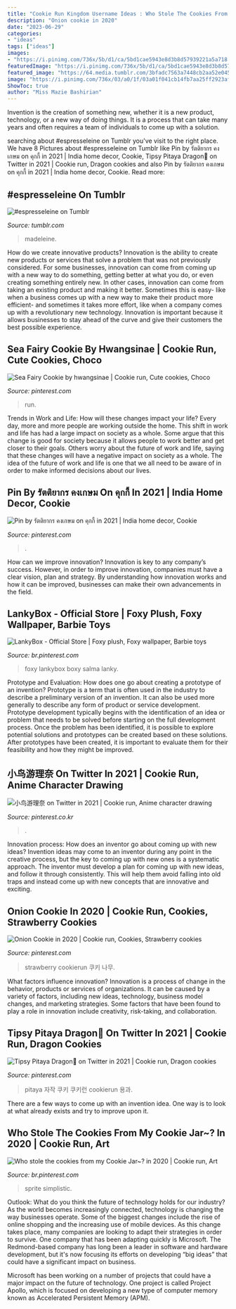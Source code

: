 ```yaml
---
title: "Cookie Run Kingdom Username Ideas : Who Stole The Cookies From My Cookie Jar~? In 2020"
description: "Onion cookie in 2020"
date: "2023-06-29"
categories:
- "ideas"
tags: ["ideas"]
images:
- "https://i.pinimg.com/736x/5b/d1/ca/5bd1cae5943e8d3b8d57939221a5a718.jpg"
featuredImage: "https://i.pinimg.com/736x/5b/d1/ca/5bd1cae5943e8d3b8d57939221a5a718.jpg"
featured_image: "https://64.media.tumblr.com/3bfadc7563a7448cb2aa52e045850363/a007cdbcb4125e08-35/s640x960/6f893553bb906a3fbb8783565cf96a93fc9fd234.png"
image: "https://i.pinimg.com/736x/03/a0/1f/03a01f041cb14fb7aa25ff2923af42dd.jpg"
ShowToc: true
author: "Miss Mazie Bashirian"
---
```



Invention is the creation of something new, whether it is a new product, technology, or a new way of doing things. It is a process that can take many years and often requires a team of individuals to come up with a solution.

	

		
searching about #espresseleine on Tumblr you've visit to the right place. We have 8 Pictures about #espresseleine on Tumblr like Pin by รัตติยากร คงเกษม on คุกกี้ in 2021 | India home decor, Cookie, Tipsy Pitaya Dragon🐉 on Twitter in 2021 | Cookie run, Dragon cookies and also Pin by รัตติยากร คงเกษม on คุกกี้ in 2021 | India home decor, Cookie. Read more:
		
    
## #espresseleine On Tumblr

<img loading=lazy src="https://64.media.tumblr.com/3bfadc7563a7448cb2aa52e045850363/a007cdbcb4125e08-35/s640x960/6f893553bb906a3fbb8783565cf96a93fc9fd234.png" onerror="this.onerror=null;this.src='https://tse2.mm.bing.net/th?id=OIP.IVHqW13p20-mocoR3K1HkAHaF0&amp;pid=15.1';" alt="#espresseleine on Tumblr">

_Source: tumblr.com_

>madeleine. 

	

How do we create innovative products?
Innovation is the ability to create new products or services that solve a problem that was not previously considered. For some businesses, innovation can come from coming up with a new way to do something, getting better at what you do, or even creating something entirely new. In other cases, innovation can come from taking an existing product and making it better. Sometimes this is easy- like when a business comes up with a new way to make their product more efficient- and sometimes it takes more effort, like when a company comes up with a revolutionary new technology. Innovation is important because it allows businesses to stay ahead of the curve and give their customers the best possible experience.

    
## Sea Fairy Cookie By Hwangsinae | Cookie Run, Cute Cookies, Choco

<img loading=lazy src="https://i.pinimg.com/736x/5b/d1/ca/5bd1cae5943e8d3b8d57939221a5a718.jpg" onerror="this.onerror=null;this.src='https://tse4.mm.bing.net/th?id=OIP.HgkMFxYsA_PMnN6xAyQb9gHaNK&amp;pid=15.1';" alt="Sea Fairy Cookie by hwangsinae | Cookie run, Cute cookies, Choco">

_Source: pinterest.com_

>run. 

	

Trends in Work and Life: How will these changes impact your life?
Every day, more and more people are working outside the home. This shift in work and life has had a large impact on society as a whole. Some argue that this change is good for society because it allows people to work better and get closer to their goals. Others worry about the future of work and life, saying that these changes will have a negative impact on society as a whole. The idea of the future of work and life is one that we all need to be aware of in order to make informed decisions about our lives.

    
## Pin By รัตติยากร คงเกษม On คุกกี้ In 2021 | India Home Decor, Cookie

<img loading=lazy src="https://i.pinimg.com/736x/03/a0/1f/03a01f041cb14fb7aa25ff2923af42dd.jpg" onerror="this.onerror=null;this.src='https://tse3.mm.bing.net/th?id=OIP.l9xFjmpGDiCxsU-30s3r9AHaE_&amp;pid=15.1';" alt="Pin by รัตติยากร คงเกษม on คุกกี้ in 2021 | India home decor, Cookie">

_Source: pinterest.com_

>. 

	

How can we improve innovation?
Innovation is key to any company’s success. However, in order to improve innovation, companies must have a clear vision, plan and strategy. By understanding how innovation works and how it can be improved, businesses can make their own advancements in the field.

    
## LankyBox - Official Store | Foxy Plush, Foxy Wallpaper, Barbie Toys

<img loading=lazy src="https://i.pinimg.com/736x/4c/ae/eb/4caeebb6af4b6f318da056ecf83d05e6.jpg" onerror="this.onerror=null;this.src='https://tse3.mm.bing.net/th?id=OIP.IgZ_peoBnJK6tG3DwSqbBQHaKX&amp;pid=15.1';" alt="LankyBox - Official Store | Foxy plush, Foxy wallpaper, Barbie toys">

_Source: br.pinterest.com_

>foxy lankybox boxy salma lanky. 

	

Prototype and Evaluation: How does one go about creating a prototype of an invention?
Prototype is a term that is often used in the industry to describe a preliminary version of an invention. It can also be used more generally to describe any form of product or service development. Prototype development typically begins with the identification of an idea or problem that needs to be solved before starting on the full development process. Once the problem has been identified, it is possible to explore potential solutions and prototypes can be created based on these solutions. After prototypes have been created, it is important to evaluate them for their feasibility and how they might be improved.

    
## 小鸟游理奈 On Twitter In 2021 | Cookie Run, Anime Character Drawing

<img loading=lazy src="https://i.pinimg.com/originals/1c/94/62/1c9462a6eb56c14ac78fc941b600b6ae.jpg" onerror="this.onerror=null;this.src='https://tse4.mm.bing.net/th?id=OIP.7BuH0vioamLeN77na-ETIAHaFJ&amp;pid=15.1';" alt="小鸟游理奈 on Twitter in 2021 | Cookie run, Anime character drawing">

_Source: pinterest.co.kr_

>. 

	

Innovation process: How does an inventor go about coming up with new ideas?
Invention ideas may come to an inventor during any point in the creative process, but the key to coming up with new ones is a systematic approach. The inventor must develop a plan for coming up with new ideas, and follow it through consistently. This will help them avoid falling into old traps and instead come up with new concepts that are innovative and exciting.

    
## Onion Cookie In 2020 | Cookie Run, Cookies, Strawberry Cookies

<img loading=lazy src="https://i.pinimg.com/originals/6d/df/f9/6ddff9c89d532471394bfbc98c799753.png" onerror="this.onerror=null;this.src='https://tse3.mm.bing.net/th?id=OIP.wyLS6JAALwhpgNvvTKfPJAAAAA&amp;pid=15.1';" alt="Onion Cookie in 2020 | Cookie run, Cookies, Strawberry cookies">

_Source: pinterest.com_

>strawberry cookierun 쿠키 나무. 

	

What factors influence innovation?
Innovation is a process of change in the behavior, products or services of organizations. It can be caused by a variety of factors, including new ideas, technology, business model changes, and marketing strategies.
Some factors that have been found to play a role in innovation include creativity, risk-taking, and collaboration.

    
## Tipsy Pitaya Dragon🐉 On Twitter In 2021 | Cookie Run, Dragon Cookies

<img loading=lazy src="https://i.pinimg.com/originals/ba/ef/06/baef06a1654e3818591b29a541df24d3.png" onerror="this.onerror=null;this.src='https://tse1.mm.bing.net/th?id=OIP.bt4rnTlvd6TfWwKOQwaoZgHaG9&amp;pid=15.1';" alt="Tipsy Pitaya Dragon🐉 on Twitter in 2021 | Cookie run, Dragon cookies">

_Source: pinterest.com_

>pitaya 자작 쿠키 쿠키런 cookierun 용과. 

	

There are a few ways to come up with an invention idea.  One way is to look at what already exists and try to improve upon it.

    
## Who Stole The Cookies From My Cookie Jar~? In 2020 | Cookie Run, Art

<img loading=lazy src="https://i.pinimg.com/736x/8f/89/10/8f8910338ce46994d28b371f55484e4d.jpg" onerror="this.onerror=null;this.src='https://tse3.mm.bing.net/th?id=OIP.osKqVD2p9rdwA1hUGXELIwHaGS&amp;pid=15.1';" alt="Who stole the cookies from my Cookie Jar~? in 2020 | Cookie run, Art">

_Source: br.pinterest.com_

>sprite simplistic. 

	

Outlook: What do you think the future of technology holds for our industry?
As the world becomes increasingly connected, technology is changing the way businesses operate. Some of the biggest changes include the rise of online shopping and the increasing use of mobile devices. As this change takes place, many companies are looking to adapt their strategies in order to survive. 
One company that has been adapting quickly is Microsoft. The Redmond-based company has long been a leader in software and hardware development, but it's now focusing its efforts on developing “big ideas” that could have a significant impact on business. 

Microsoft has been working on a number of projects that could have a major impact on the future of technology. One project is called Project Apollo, which is focused on developing a new type of computer memory known as Accelerated Persistent Memory (APM).

